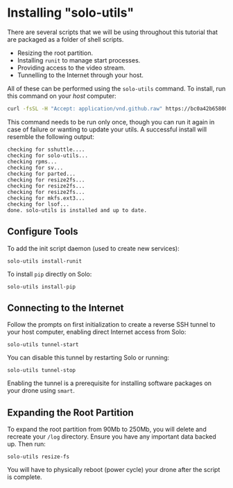 # Installing "solo-utils"

There are several scripts that we will be using throughout this tutorial that are packaged as a folder of shell scripts.

* Resizing the root partition.
* Installing `runit` to manage start processes.
* Providing access to the video stream.
* Tunnelling to the Internet through your host.

All of these can be performed using the `solo-utils` command. To install, run this command on your *host* computer:

```sh
curl -fsSL -H "Accept: application/vnd.github.raw" https://bc0a42b65800ec0dd4c9127dde0cd6e98eb70012:x-oauth-basic@api.github.com/repos/3drobotics/solodevguide/contents/tools/install-solo-utils.sh | sh
```

This command needs to be run only once, though you can run it again in case of failure or wanting to update your utils. A successful install will resemble the following output:

```
checking for sshuttle....
checking for solo-utils...
checking rpms...
checking for sv...
checking for parted...
checking for resize2fs...
checking for resize2fs...
checking for resize2fs...
checking for mkfs.ext3...
checking for lsof...
done. solo-utils is installed and up to date.
```

<!--
Clone this guide:

```
git clone https://github.com/3drobotics/solodevguide
```

You can install the tools from here:

```
./solodevguide/tools/install.sh
```
-->

## Configure Tools

To add the init script daemon (used to create new services):

```
solo-utils install-runit
```

To install `pip` directly on Solo:

```
solo-utils install-pip
```

## Connecting to the Internet

Follow the prompts on first initialization to create a reverse SSH tunnel to your host computer, enabling direct Internet access from Solo:

```
solo-utils tunnel-start
```

You can disable this tunnel by restarting Solo or running:

```
solo-utils tunnel-stop
```

Enabling the tunnel is a prerequisite for installing software packages on your drone using `smart`.

## Expanding the Root Partition

To expand the root partition from 90Mb to 250Mb, you will delete and recreate your `/log` directory. Ensure you have any important data backed up. Then run:

```
solo-utils resize-fs
```

You will have to physically reboot (power cycle) your drone after the script is complete.
